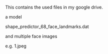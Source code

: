 This contains the used files in my google drive.

a model

shape_predictor_68_face_landmarks.dat

and multiple face images

e.g. 1.jpeg
